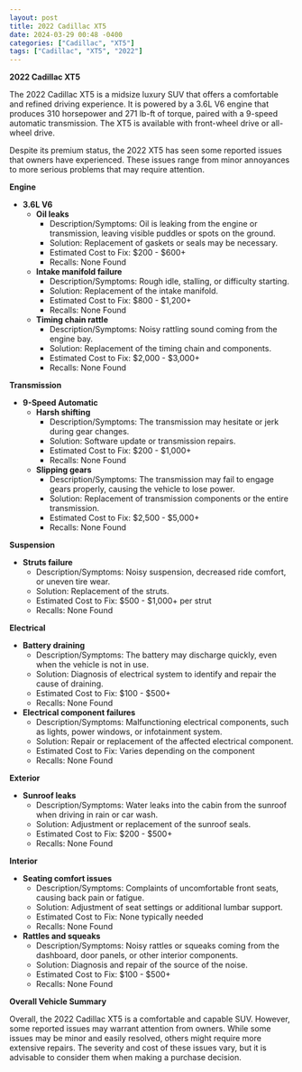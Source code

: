 ```yaml
---
layout: post
title: 2022 Cadillac XT5
date: 2024-03-29 00:48 -0400
categories: ["Cadillac", "XT5"]
tags: ["Cadillac", "XT5", "2022"]
---
```

**2022 Cadillac XT5**

The 2022 Cadillac XT5 is a midsize luxury SUV that offers a comfortable and refined driving experience. It is powered by a 3.6L V6 engine that produces 310 horsepower and 271 lb-ft of torque, paired with a 9-speed automatic transmission. The XT5 is available with front-wheel drive or all-wheel drive.

Despite its premium status, the 2022 XT5 has seen some reported issues that owners have experienced. These issues range from minor annoyances to more serious problems that may require attention.

**Engine**

* **3.6L V6**
    * **Oil leaks**
        * Description/Symptoms: Oil is leaking from the engine or transmission, leaving visible puddles or spots on the ground.
        * Solution: Replacement of gaskets or seals may be necessary.
        * Estimated Cost to Fix: $200 - $600+
        * Recalls: None Found
    * **Intake manifold failure**
        * Description/Symptoms: Rough idle, stalling, or difficulty starting.
        * Solution: Replacement of the intake manifold.
        * Estimated Cost to Fix: $800 - $1,200+
        * Recalls: None Found
    * **Timing chain rattle**
        * Description/Symptoms: Noisy rattling sound coming from the engine bay.
        * Solution: Replacement of the timing chain and components.
        * Estimated Cost to Fix: $2,000 - $3,000+
        * Recalls: None Found

**Transmission**

* **9-Speed Automatic**
    * **Harsh shifting**
        * Description/Symptoms: The transmission may hesitate or jerk during gear changes.
        * Solution: Software update or transmission repairs.
        * Estimated Cost to Fix: $200 - $1,000+
        * Recalls: None Found
    * **Slipping gears**
        * Description/Symptoms: The transmission may fail to engage gears properly, causing the vehicle to lose power.
        * Solution: Replacement of transmission components or the entire transmission.
        * Estimated Cost to Fix: $2,500 - $5,000+
        * Recalls: None Found

**Suspension**

* **Struts failure**
    * Description/Symptoms: Noisy suspension, decreased ride comfort, or uneven tire wear.
    * Solution: Replacement of the struts.
    * Estimated Cost to Fix: $500 - $1,000+ per strut
    * Recalls: None Found

**Electrical**

* **Battery draining**
    * Description/Symptoms: The battery may discharge quickly, even when the vehicle is not in use.
    * Solution: Diagnosis of electrical system to identify and repair the cause of draining.
    * Estimated Cost to Fix: $100 - $500+
    * Recalls: None Found
* **Electrical component failures**
    * Description/Symptoms: Malfunctioning electrical components, such as lights, power windows, or infotainment system.
    * Solution: Repair or replacement of the affected electrical component.
    * Estimated Cost to Fix: Varies depending on the component
    * Recalls: None Found

**Exterior**

* **Sunroof leaks**
    * Description/Symptoms: Water leaks into the cabin from the sunroof when driving in rain or car wash.
    * Solution: Adjustment or replacement of the sunroof seals.
    * Estimated Cost to Fix: $200 - $500+
    * Recalls: None Found

**Interior**

* **Seating comfort issues**
    * Description/Symptoms: Complaints of uncomfortable front seats, causing back pain or fatigue.
    * Solution: Adjustment of seat settings or additional lumbar support.
    * Estimated Cost to Fix: None typically needed
    * Recalls: None Found
* **Rattles and squeaks**
    * Description/Symptoms: Noisy rattles or squeaks coming from the dashboard, door panels, or other interior components.
    * Solution: Diagnosis and repair of the source of the noise.
    * Estimated Cost to Fix: $100 - $500+
    * Recalls: None Found

**Overall Vehicle Summary**

Overall, the 2022 Cadillac XT5 is a comfortable and capable SUV. However, some reported issues may warrant attention from owners. While some issues may be minor and easily resolved, others might require more extensive repairs. The severity and cost of these issues vary, but it is advisable to consider them when making a purchase decision.

